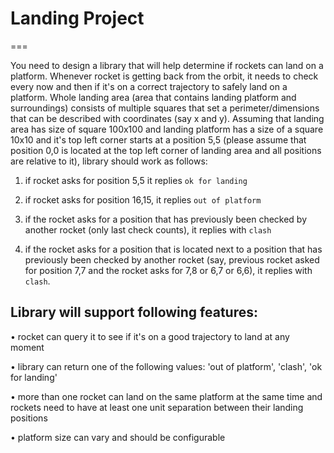 # Landing Project
===

You need to design a library that will help determine if rockets can land on a platform.
Whenever rocket is getting back from the orbit, it needs to check every now and then if it's on a correct trajectory to safely land on a platform. 
Whole landing area (area that contains landing platform and surroundings) consists of multiple squares that set a perimeter/dimensions that can be described with coordinates (say x and y). 
Assuming that landing area has size of square 100x100 and landing platform has a size of a square 10x10 and it's top left corner starts at a position 5,5 
(please assume that position 0,0 is located at the top left corner of landing area and all positions are relative to it), 
library should work as follows:
1. if rocket asks for position 5,5 it replies `ok for landing`

2. if rocket asks for position 16,15, it replies `out of platform`

3. if the rocket asks for a position that has previously been checked by another rocket (only last check counts), it replies with `clash`

4. if the rocket asks for a position that is located next to a position that has previously been checked by another rocket 
(say, previous rocket asked for position 7,7 and the rocket asks for 7,8 or 6,7 or 6,6), it replies with `clash`.

## Library will support following features:
• rocket can query it to see if it's on a good trajectory to land at any moment

• library can return one of the following values: 'out of platform', 'clash', 'ok for landing'

• more than one rocket can land on the same platform at the same time and rockets need to have at least one unit separation between their landing positions

• platform size can vary and should be configurable